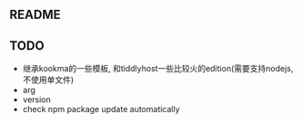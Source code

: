 ## README

## TODO

- 继承kookma的一些模板, 和tiddlyhost一些比较火的edition(需要支持nodejs, 不使用单文件)
- arg
- version
- check npm package update automatically

